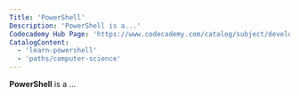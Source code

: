 ```yaml
---
Title: 'PowerShell'
Description: 'PowerShell is a...'
Codecademy Hub Page: 'https://www.codecademy.com/catalog/subject/developer-tools' # If codecademy.com doesn't have a hub page for this language, that's okay too. You can leave this field as `null`
CatalogContent:
  - 'learn-powershell'
  - 'paths/computer-science'
---
```


**PowerShell** is a ...